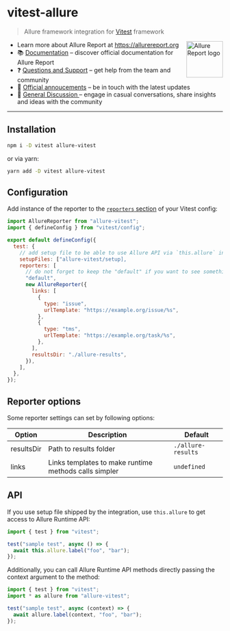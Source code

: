 # vitest-allure

> Allure framework integration for [Vitest](https://vitest.dev/) framework

<img src="https://allurereport.org/public/img/allure-report.svg" height="85px" alt="Allure Report logo" align="right" />

- Learn more about Allure Report at https://allurereport.org
- 📚 [Documentation](https://allurereport.org/docs/) – discover official documentation for Allure Report
- ❓ [Questions and Support](https://github.com/orgs/allure-framework/discussions/categories/questions-support) – get help from the team and community
- 📢 [Official annoucements](https://github.com/orgs/allure-framework/discussions/categories/announcements) – be in touch with the latest updates
- 💬 [General Discussion ](https://github.com/orgs/allure-framework/discussions/categories/general-discussion) – engage in casual conversations, share insights and ideas with the community

---

## Installation

```bash
npm i -D vitest allure-vitest
```

or via yarn:

```bash
yarn add -D vitest allure-vitest
```

## Configuration

Add instance of the reporter to the [`reporters` section](https://vitest.dev/config/#reporters) of your Vitest config:

```js
import AllureReporter from "allure-vitest";
import { defineConfig } from "vitest/config";

export default defineConfig({
  test: {
    // add setup file to be able to use Allure API via `this.allure` in your tests
    setupFiles: ["allure-vitest/setup],
    reporters: [
      // do not forget to keep the "default" if you want to see something in the console
      "default",
      new AllureReporter({
        links: [
          {
            type: "issue",
            urlTemplate: "https://example.org/issue/%s",
          },
          {
            type: "tms",
            urlTemplate: "https://example.org/task/%s",
          },
        ],
        resultsDir: "./allure-results",
      }),
    ],
  },
});
```

## Reporter options

Some reporter settings can set by following options:

| Option     | Description                                           | Default            |
| ---------- | ----------------------------------------------------- | ------------------ |
| resultsDir | Path to results folder                                | `./allure-results` |
| links      | Links templates to make runtime methods calls simpler | `undefined`        |

## API

If you use setup file shipped by the integration, use `this.allure` to get access
to Allure Runtime API:

```js
import { test } from "vitest";

test("sample test", async () => {
  await this.allure.label("foo", "bar");
});
```

Additionally, you can call Allure Runtime API methods directly passing the
context argument to the method:

```js
import { test } from "vitest";
import * as allure from "allure-vitest";

test("sample test", async (context) => {
  await allure.label(context, "foo", "bar");
});
```
